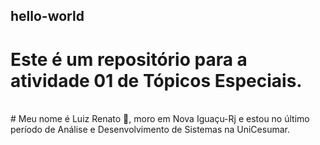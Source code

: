 ## hello-world
# Este é um repositório para a atividade 01 de Tópicos Especiais.

<div style="display: inline_block"><br/>
  # Meu nome é Luiz Renato 👋, moro em Nova Iguaçu-Rj e estou no último período de Análise e Desenvolvimento de Sistemas na UniCesumar.
<div><br/>  
